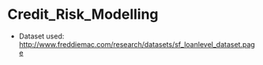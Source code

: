 # Credit_Risk_Modelling

- Dataset used: 
http://www.freddiemac.com/research/datasets/sf_loanlevel_dataset.page
